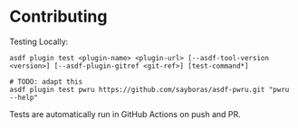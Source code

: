 # Contributing

Testing Locally:

```shell
asdf plugin test <plugin-name> <plugin-url> [--asdf-tool-version <version>] [--asdf-plugin-gitref <git-ref>] [test-command*]

# TODO: adapt this
asdf plugin test pwru https://github.com/sayboras/asdf-pwru.git "pwru --help"
```

Tests are automatically run in GitHub Actions on push and PR.
